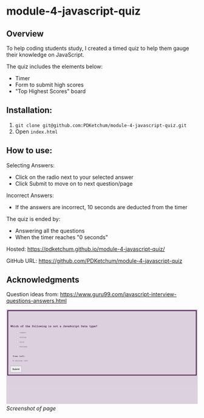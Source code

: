 # module-4-javascript-quiz

## Overview

To help coding students study, I created a timed quiz to help them gauge their knowledge on JavaScript.

The quiz includes the elements below:

- Timer
- Form to submit high scores
- "Top Highest Scores" board

## Installation:

1. `git clone git@github.com:PDKetchum/module-4-javascript-quiz.git`
2. Open `index.html`

## How to use:

Selecting Answers:

- Click on the radio next to your selected answer
- Click Submit to move on to next question/page

Incorrect Answers:

- If the answers are incorrect, 10 seconds are deducted from the timer

The quiz is ended by:

- Answering all the questions
- When the timer reaches "0 seconds"

Hosted: https://pdketchum.github.io/module-4-javascript-quiz/

GitHub URL: https://github.com/PDKetchum/module-4-javascript-quiz

## Acknowledgments

Question ideas from:
https://www.guru99.com/javascript-interview-questions-answers.html

![](quiz.png)
_Screenshot of page_
